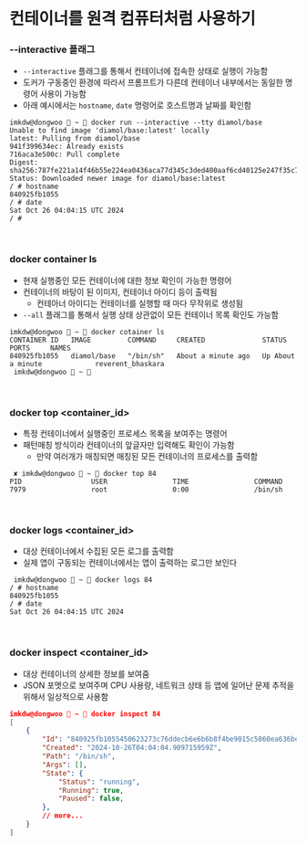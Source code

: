 # 컨테이너를 원격 컴퓨터처럼 사용하기

### --interactive 플래그

- `--interactive` 플래그를 통해서 컨테이너에 접속한 상태로 실행이 가능함
- 도커가 구동중인 환경에 따라서 프롬프트가 다른데 컨테이너 내부에서는 동일한 명령어 사용이 가능함
- 아래 예시에서는 `hostname`, `date` 명령어로 호스트명과 날짜를 확인함

```
imkdw@dongwoo  ~  docker run --interactive --tty diamol/base
Unable to find image 'diamol/base:latest' locally
latest: Pulling from diamol/base
941f399634ec: Already exists
716aca3e500c: Pull complete
Digest: sha256:787fe221a14f46b55e224ea0436aca77d345c3ded400aaf6cd40125e247f35c7
Status: Downloaded newer image for diamol/base:latest
/ # hostname
840925fb1055
/ # date
Sat Oct 26 04:04:15 UTC 2024
/ #
```

<br>

### docker container ls

- 현재 실행중인 모든 컨테이너에 대한 정보 확인이 가능한 명령어
- 컨테이너의 바탕이 된 이미지, 컨테이너 아이디 등이 출력됨
  - 컨테아너 아이디는 컨테이너를 실행할 때 마다 무작위로 생성됨
- `--all` 플래그를 통해서 실행 상태 상관없이 모든 컨테이너 목록 확인도 가능함

```
imkdw@dongwoo  ~  docker cotainer ls
CONTAINER ID   IMAGE         COMMAND     CREATED              STATUS              PORTS     NAMES
840925fb1055   diamol/base   "/bin/sh"   About a minute ago   Up About a minute             reverent_bhaskara
 imkdw@dongwoo  ~ 
```

<br>

### docker top <container_id>

- 특정 컨테이너에서 실행중인 프로세스 목록을 보여주는 명령어
- 패턴매칭 방식이라 컨테이너의 앞글자만 입력해도 확인이 가능함
  - 만약 여러개가 매칭되면 매칭된 모든 컨테이너의 프로세스를 출력함

```
 ✘ imkdw@dongwoo  ~  docker top 84
PID                 USER                TIME                COMMAND
7979                root                0:00                /bin/sh
```

<br>

### docker logs <container_id>

- 대상 컨테이너에서 수집된 모든 로그를 출력함
- 실제 앱이 구동되는 컨테이너에서는 앱이 출력하는 로그만 보인다

```
 imkdw@dongwoo  ~  docker logs 84
/ # hostname
840925fb1055
/ # date
Sat Oct 26 04:04:15 UTC 2024
```

<br>

### docker inspect <container_id>

- 대상 컨테이너의 상세한 정보를 보여줌
- JSON 포멧으로 보여주며 CPU 사용량, 네트워크 상태 등 앱에 일어난 문제 추적을 위해서 일상적으로 사용함

```json
imkdw@dongwoo  ~  docker inspect 84
[
    {
        "Id": "840925fb1055450623273c76ddecb6e6b6b8f4be9015c5060ea636beb051a395",
        "Created": "2024-10-26T04:04:04.909715959Z",
        "Path": "/bin/sh",
        "Args": [],
        "State": {
            "Status": "running",
            "Running": true,
            "Paused": false,
        },
        // more...
    }
]
```
